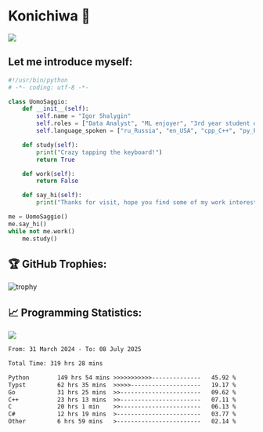 # Konichiwa 👋
![](https://komarev.com/ghpvc/?username=IgorFandre&color=brightgreen)

## Let me introduce myself:
```py
#!/usr/bin/python
# -*- coding: utf-8 -*-

class UomoSaggio:
    def __init__(self):
        self.name = "Igor Shalygin"
        self.roles = ["Data Analyst", "ML enjoyer", "3rd year student of MIPT"]
        self.language_spoken = ["ru_Russia", "en_USA", "cpp_C++", "py_Python", "go_Golang"]

    def study(self):
        print("Crazy tapping the keyboard!")
        return True

    def work(self):
        return False

    def say_hi(self):
        print("Thanks for visit, hope you find some of my work interesting.")

me = UomoSaggio()
me.say_hi()
while not me.work()
    me.study()
```

## 🏆 GitHub Trophies:
![trophy](https://github-profile-trophy.vercel.app/?username=IgorFandre&title=MultiLanguage,Repositories,Commits,Experience,PullRequest,Reviews)

## 📈 Programming Statistics:

![](https://github-profile-summary-cards.vercel.app/api/cards/profile-details?username=IgorFandre&theme=solarized_dark)

<!--START_SECTION:waka-->

```txt
From: 31 March 2024 - To: 08 July 2025

Total Time: 319 hrs 28 mins

Python        149 hrs 54 mins >>>>>>>>>>>--------------   45.92 %
Typst         62 hrs 35 mins  >>>>>--------------------   19.17 %
Go            31 hrs 25 mins  >>-----------------------   09.62 %
C++           23 hrs 13 mins  >>-----------------------   07.11 %
C             20 hrs 1 min    >>-----------------------   06.13 %
C#            12 hrs 19 mins  >------------------------   03.77 %
Other         6 hrs 59 mins   >------------------------   02.14 %
```

<!--END_SECTION:waka-->
